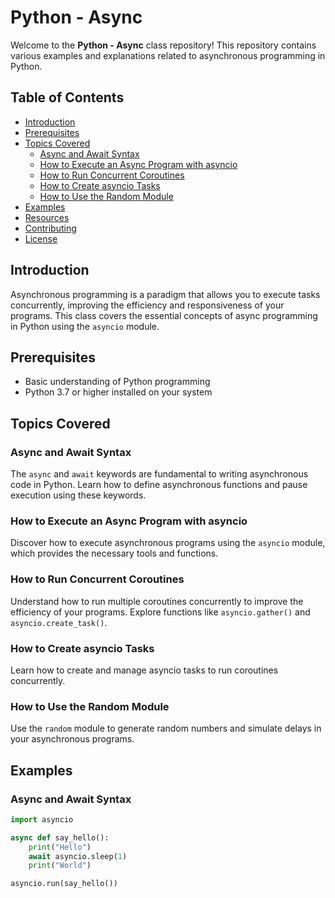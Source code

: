 # Python - Async

Welcome to the **Python - Async** class repository! This repository contains various examples and explanations related to asynchronous programming in Python. 

## Table of Contents
- [Introduction](#introduction)
- [Prerequisites](#prerequisites)
- [Topics Covered](#topics-covered)
  - [Async and Await Syntax](#async-and-await-syntax)
  - [How to Execute an Async Program with asyncio](#how-to-execute-an-async-program-with-asyncio)
  - [How to Run Concurrent Coroutines](#how-to-run-concurrent-coroutines)
  - [How to Create asyncio Tasks](#how-to-create-asyncio-tasks)
  - [How to Use the Random Module](#how-to-use-the-random-module)
- [Examples](#examples)
- [Resources](#resources)
- [Contributing](#contributing)
- [License](#license)

## Introduction

Asynchronous programming is a paradigm that allows you to execute tasks concurrently, improving the efficiency and responsiveness of your programs. This class covers the essential concepts of async programming in Python using the `asyncio` module.

## Prerequisites

- Basic understanding of Python programming
- Python 3.7 or higher installed on your system

## Topics Covered

### Async and Await Syntax

The `async` and `await` keywords are fundamental to writing asynchronous code in Python. Learn how to define asynchronous functions and pause execution using these keywords.

### How to Execute an Async Program with asyncio

Discover how to execute asynchronous programs using the `asyncio` module, which provides the necessary tools and functions.

### How to Run Concurrent Coroutines

Understand how to run multiple coroutines concurrently to improve the efficiency of your programs. Explore functions like `asyncio.gather()` and `asyncio.create_task()`.

### How to Create asyncio Tasks

Learn how to create and manage asyncio tasks to run coroutines concurrently.

### How to Use the Random Module

Use the `random` module to generate random numbers and simulate delays in your asynchronous programs.

## Examples

### Async and Await Syntax
```python
import asyncio

async def say_hello():
    print("Hello")
    await asyncio.sleep(1)
    print("World")

asyncio.run(say_hello())
